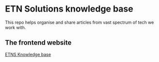 # ETN Solutions knowledge base

This repo helps organise and share articles from vast spectrum of tech we work with.

## The frontend website
[ETNS Knowledge base](https://etn-solutions.github.io/ETNS-knowledge-base.github.io/)
